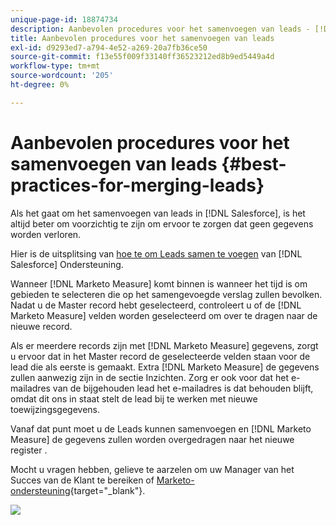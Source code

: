 ```yaml
---
unique-page-id: 18874734
description: Aanbevolen procedures voor het samenvoegen van leads - [!DNL Marketo Measure] - Productdocumentatie
title: Aanbevolen procedures voor het samenvoegen van leads
exl-id: d9293ed7-a794-4e52-a269-20a7fb36ce50
source-git-commit: f13e55f009f33140ff36523212ed8b9ed5449a4d
workflow-type: tm+mt
source-wordcount: '205'
ht-degree: 0%

---
```


# Aanbevolen procedures voor het samenvoegen van leads {#best-practices-for-merging-leads}

Als het gaat om het samenvoegen van leads in [!DNL Salesforce], is het altijd beter om voorzichtig te zijn om ervoor te zorgen dat geen gegevens worden verloren.

Hier is de uitsplitsing van [hoe te om Leads samen te voegen](https://help.salesforce.com/HTViewHelpDoc?id=leads_merge.htm&amp;language=en_US) van [!DNL Salesforce] Ondersteuning.

Wanneer [!DNL Marketo Measure] komt binnen is wanneer het tijd is om gebieden te selecteren die op het samengevoegde verslag zullen bevolken. Nadat u de Master record hebt geselecteerd, controleert u of de [!DNL Marketo Measure] velden worden geselecteerd om over te dragen naar de nieuwe record.

Als er meerdere records zijn met [!DNL Marketo Measure] gegevens, zorgt u ervoor dat in het Master record de geselecteerde velden staan voor de lead die als eerste is gemaakt. Extra [!DNL Marketo Measure] de gegevens zullen aanwezig zijn in de sectie Inzichten. Zorg er ook voor dat het e-mailadres van de bijgehouden lead het e-mailadres is dat behouden blijft, omdat dit ons in staat stelt de lead bij te werken met nieuwe toewijzingsgegevens.

Vanaf dat punt moet u de Leads kunnen samenvoegen en [!DNL Marketo Measure] de gegevens zullen worden overgedragen naar het nieuwe register .

Mocht u vragen hebben, gelieve te aarzelen om uw Manager van het Succes van de Klant te bereiken of [Marketo-ondersteuning](https://nation.marketo.com/t5/support/ct-p/Support){target=&quot;_blank&quot;}.

![](assets/1.jpg)
